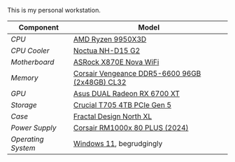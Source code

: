 This is my personal workstation.

<!-- more -->

| **Component**      | **Model**                                                                                                                                                                                     |
| ------------------ | --------------------------------------------------------------------------------------------------------------------------------------------------------------------------------------------- |
| _CPU_              | [AMD Ryzen 9950X3D](https://www.amd.com/en/products/processors/desktops/ryzen/9000-series/amd-ryzen-9-9950x3d.html)                                                                           |
| _CPU Cooler_       | [Noctua NH-D15 G2](https://noctua.at/en/nh-d15-g2)                                                                                                                                            |
| _Motherboard_      | [ASRock X870E Nova WiFi](https://pg.asrock.com/mb/AMD/X870E%20Nova%20WiFi/index.asp)                                                                                                          |
| _Memory_           | [Corsair Vengeance DDR5-6600 96GB (2x48GB) CL32](https://www.corsair.com/us/en/p/memory/cmk96gx5m2b6600c32/vengeance-96gb-2x48gb-ddr5-dram-6600mt-s-cl32-memory-kit-black-cmk96gx5m2b6600c32) |
| _GPU_              | [Asus DUAL Radeon RX 6700 XT](https://www.asus.com/motherboards-components/graphics-cards/dual/dual-rx6700xt-12g/)                                                                            |
| _Storage_          | [Crucial T705 4TB PCIe Gen 5](https://www.crucial.com/ssd/t705/ct4000t705ssd3)                                                                                                                |
| _Case_             | [Fractal Design North XL](https://www.fractal-design.com/products/cases/north/north-xl/chalk-white/)                                                                                          |
| _Power Supply_     | [Corsair RM1000x 80 PLUS (2024)](https://www.corsair.com/us/en/p/psu/cp-9020201-na/rmx-series-rm1000x-1000-watt-80-plus-gold-fully-modular-atx-psu-cp-9020201-na)                             |
| _Operating System_ | [Windows 11](https://www.microsoft.com/en-us/windows/get-windows-11), begrudgingly                                                                                                            |

